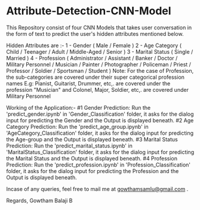 # Attribute-Detection-CNN-Model

This Repository consist of four CNN Models that takes user conversation in the form of text to predict the user's hidden attributes mentioned below.

Hidden Attributes are :-
  1 - Gender ( Male / Female )
  2 - Age Category ( Child / Teenager / Adult / Middle-Aged / Senior ) 
  3 - Marital Status ( Single / Married )
  4 - Profession ( Administrator / Assistant / Banker / Doctor / Military Personnel / Musician / Painter / Photographer / Policeman / Priest / Professor / Soldier / Sportsman / Student )
      Note: For the case of Profession, the sub-categories are covered under their super categorical profession names
            E.g: Pianist, Guitarist, Drummer, etc,. are covered under the profession "Musician" and Colonel, Major, Soldier, etc,. are covered under Military Personnel


Working of the Application:-
  #1 Gender Prediction:
      Run the 'predict_gender.ipynb' in 'Gender_Classification' folder, it asks for the dialog input for predicting the Gender and the Output is displayed beneath.
  #2 Age Category Prediction:
      Run the 'predict_age_group.ipynb' in 'AgeCategory_Classification' folder, it asks for the dialog input for predicting the Age-group and the Output is displayed beneath.
  #3 Marital Status Prediction:
      Run the 'predict_marital_status.ipynb' in 'MaritalStatus_Classification' folder, it asks for the dialog input for predicting the Marital Status and the Output is displayed beneath.
  #4 Profession Prediction:
      Run the 'predict_profession.ipynb' in 'Profession_Classification' folder, it asks for the dialog input for predicting the Profession and the Output is displayed beneath.

Incase of any queries, feel free to mail me at gowthamsamlu@gmail.com .

Regards,
Gowtham Balaji B

